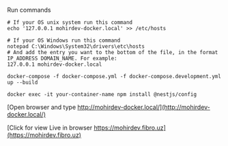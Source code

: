 Run commands

```
# If your OS unix system run this command
echo '127.0.0.1 mohirdev-docker.local' >> /etc/hosts

# If your OS Windows run this command
notepad C:\Windows\System32\drivers\etc\hosts
# And add the entry you want to the bottom of the file, in the format IP_ADDRESS DOMAIN_NAME. For example:
127.0.0.1 mohirdev-docker.local

docker-compose -f docker-compose.yml -f docker-compose.development.yml up --build
```

```
docker exec -it your-container-name npm install @nestjs/config
```

[Open browser and type http://mohirdev-docker.local/](http://mohirdev-docker.local/)

[Click for view Live in browser https://mohirdev.fibro.uz](https://mohirdev.fibro.uz)

